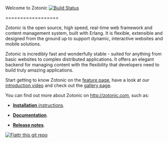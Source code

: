 Welcome to Zotonic [![Build Status](https://travis-ci.org/zotonic/zotonic.svg?branch=master)](https://travis-ci.org/zotonic/zotonic)

==================

Zotonic is the open source, high speed, real-time web framework  and content management system, built with Erlang. It is flexible, extensible and designed from the ground up to support dynamic, interactive websites and mobile solutions.

Zotonic is incredibly fast and wonderfully stable - suited for anything from basic websites to complex distributed applications. It offers an elegant backend for managing content with the flexibility that developers need to build truly amazing applications.

Start getting to know Zotonic on the [feature page](http://zotonic.com/features), have a look at our [introduction video](http://zotonic.com/page/750/video-introduction-to-zotonic) and check out the [gallery page](http://www.zotonic.com/gallery/735/screen-shot-gallery).


You can find out more about Zotonic on http://zotonic.com, such as:

- [**Installation** instructions](http://zotonic.com/install).

- [**Documentation**](http://zotonic.com/docs).

- [**Release notes**](http://zotonic.com/docs/latest/dev/releasenotes/index.html).


[![Flattr this git repo](http://api.flattr.com/button/flattr-badge-large.png)](https://flattr.com/submit/auto?user_id=zotonic&url=https://github.com/zotonic/zotonic&title=zotonic&language=en_GB&tags=github&category=software) 
